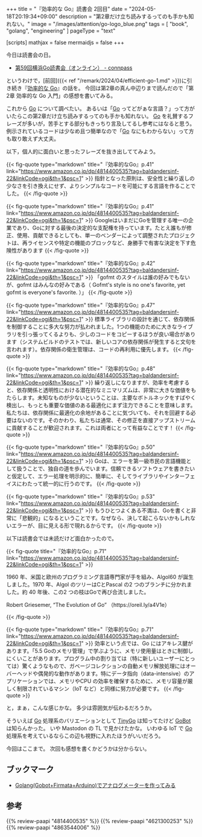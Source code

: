 +++
title = "『効率的な Go』読書会 2回目"
date =  "2024-05-18T20:19:34+09:00"
description = "第2章だけ立ち読みするってのも手かも知れない。"
image = "/images/attention/go-logo_blue.png"
tags = [ "book", "golang", "engineering" ]
pageType = "text"

[scripts]
  mathjax = false
  mermaidjs = false
+++

今日は読書会の日。

- [第59回横浜Go読書会（オンライン） - connpass](https://yokohama-go-reading.connpass.com/event/317024/)

というわけで，[前回]({{< ref "/remark/2024/04/efficient-go-1.md" >}})に引き続き『[効率的な Go]』の話を。
今回は第2章の真ん中辺りまで読んだので「第2章 効率的な Go 入門」の感想を書いてみる。

これから [Go] について調べたい。
あるいは「[Go] ってどがぁな言語？」って方がいたらこの第2章だけ立ち読みするってのも手かも知れない。
[Go] を礼賛するフレーズが多いが，苦手とする部分もきっちり言及してるし参考にはなると思う。
例示されているコードは少なめ且つ簡単なので「[Go] なにもわからない」って方も取り敢えず大丈夫。

以下，個人的に面白いと思ったフレーズを抜き出しててみよう。

{{< fig-quote type="markdown" title="『効率的なGo』p.41" link="https://www.amazon.co.jp/dp/4814400535?tag=baldandersinf-22&linkCode=ogi&th=1&psc=1" >}}
指針となった原則は、安全性と繰り返しの少なさを引き換えにせず、よりシンプルなコードを可能にする言語を作ることでした。
{{< /fig-quote >}}

{{< fig-quote type="markdown" title="『効率的なGo』p.41" link="https://www.amazon.co.jp/dp/4814400535?tag=baldandersinf-22&linkCode=ogi&th=1&psc=1" >}}
GoogleはいまだにGoを管理する唯一の企業であり、Goに対する最後の決定的な支配権を持っています。たとえ誰もが修正、使用、貢献できるとしても、単一のベンダーによって調整されたプロジェクトは、再ライセンスや特定の機能のブロックなど、身勝手で有害な決定を下す危険性があります
{{< /fig-quote >}}

{{< fig-quote type="markdown" title="『効率的なGo』p.42" link="https://www.amazon.co.jp/dp/4814400535?tag=baldandersinf-22&linkCode=ogi&th=1&psc=1" >}}
「gofmt のスタイルは誰の好みでもないが、gofmt はみんなの好みである（ Gofmt's style is no one's favorite, yet gofmt is everyone's favorite. ）」
{{< /fig-quote >}}

{{< fig-quote type="markdown" title="『効率的なGo』p.47" link="https://www.amazon.co.jp/dp/4814400535?tag=baldandersinf-22&linkCode=ogi&th=1&psc=1" >}}
標準ライブラリの設計を通じて、依存関係を制御することに多大な努力が払われました。1つの機能のために大きなライブラリを引っ張ってくるよりも、少しのコードをコピーするほうが良い場合があります（システムビルドのテストでは、新しいコアの依存関係が発生すると文句を言われます）。依存関係の衛生管理は、コードの再利用に優先します。
{{< /fig-quote >}}

{{< fig-quote type="markdown" title="『効率的なGo』p.48" link="https://www.amazon.co.jp/dp/4814400535?tag=baldandersinf-22&linkCode=ogi&th=1&psc=1" >}}
繰り返しになりますが、効率を考慮すると、依存関係と透明性における潜在的なミニマリズムは、非常に大きな価値をもたらします。未知なものが少ないということは、主要なボトルネックをすばやく検出し、もっとも重要な価値のある最適化にまず注力できることを意味します。私たちは、依存関係に最適化の余地があることに気づいても、それを回避する必要はないのです。そのかわり、私たちは通常、その修正を直接アップストリームに貢献することが歓迎されます。これは両者にとって有益なことです！
{{< /fig-quote >}}

{{< fig-quote type="markdown" title="『効率的なGo』p.50" link="https://www.amazon.co.jp/dp/4814400535?tag=baldandersinf-22&linkCode=ogi&th=1&psc=1" >}}
Goは、エラーを第一級市民の言語機能として扱うことで、独自の道を歩んでいます。信頼できるソフトウェアを書きたいと仮定して、エラー処理を明示的に、簡単に、そしてライブラリやインターフェイスにわたって統一的に行うのです。
{{< /fig-quote >}}

{{< fig-quote type="markdown" title="『効率的なGo』p.53" link="https://www.amazon.co.jp/dp/4814400535?tag=baldandersinf-22&linkCode=ogi&th=1&psc=1" >}}
もうひとつよくある不満は、Goを書くと非常に「悲観的」になるということです。なぜなら、決して起こらないかもしれないエラーが、目に見える形で現れるからです。
{{< /fig-quote >}}

以下は読書会では未読だけど面白かったので。

{{< fig-quote title="『効率的なGo』p.71" link="https://www.amazon.co.jp/dp/4814400535?tag=baldandersinf-22&linkCode=ogi&th=1&psc=1" >}}
<p>1960 年、米国と欧州のプログラミング言語専門家が手を組み、Algol60 が誕生しました。1970 年、Algol のツリーはCとPascal の2 つのブランチに分かれました。約 40 年後、この2 つの枝はGoで再び合流しました。</p>
<p class="right" lang="en">Robert Griesemer, <q>The Evolution of Go</q> （https://oreil.ly/a4V1e）</p>
{{< /fig-quote >}}

{{< fig-quote type="markdown" title="『効率的なGo』p.71" link="https://www.amazon.co.jp/dp/4814400535?tag=baldandersinf-22&linkCode=ogi&th=1&psc=1" >}}
効率という点では、Go にはアキレス腱があります。「5.5 Goのメモリ管理」で学ぶように、メモリ使用量はときに制御しにくいことがあります。プログラム中の割り当ては（特に新しいユーザーにとっては）驚くようなもので、ガベージコレクションの自動メモリ解放処理にはオーバーヘッドや偶発的な動作があります。特にデータ指向（data-intensive）のアプリケーションでは、メモリやCPU の効率を確保するために、メモリ容量が厳しく制限されているマシン（IoT など）と同様に努力が必要です。
{{< /fig-quote >}}

と，まぁ，こんな感じかな。
多少は雰囲気が伝わるだろうか。

そういえば [Go] 処理系のバリエーションとして [TinyGo] は知ってたけど [GoBot] は知らんかった。
いや Mastodon の TL で見かけたかな。
いわゆる IoT で [Go] 処理系を考えているならこの辺も視野に入れたほうがいいだろう。

今回はここまで。
次回も感想を書くかどうかは分からない。

## ブックマーク

- [Golang(Gobot+Firmata+Arduino)でアナログメーターを作ってみる](https://zenn.dev/_kazuya/articles/0045ef8057c0b5)

[Go]: https://go.dev/
[TinyGo]: https://tinygo.org/
[GoBot]: https://gobot.io/ "Gobot - Golang framework for robotics, drones, and the Internet of Things (IoT)"
[効率的な Go]: https://www.amazon.co.jp/dp/4814400535?tag=baldandersinf-22&linkCode=ogi&th=1&psc=1 "効率的なGo ―データ指向によるGoアプリケーションの性能最適化 | Bartłomiej Płotka, 山口 能迪 |本 | 通販 | Amazon"

## 参考

{{% review-paapi "4814400535" %}} <!-- 効率的なGo : Efficient Go -->
{{% review-paapi "4621300253" %}} <!-- プログラミング言語Go -->
{{% review-paapi "4863544006" %}} <!-- 基礎から学ぶ TinyGo の組込み開発 -->
